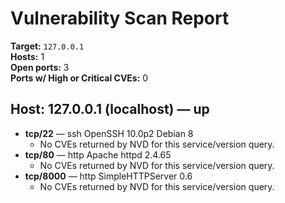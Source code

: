# Vulnerability Scan Report

**Target:** `127.0.0.1`  
**Hosts:** 1  
**Open ports:** 3  
**Ports w/ High or Critical CVEs:** 0

## Host: 127.0.0.1 (localhost) — up
- **tcp/22** — ssh OpenSSH 10.0p2 Debian 8
  - No CVEs returned by NVD for this service/version query.
- **tcp/80** — http Apache httpd 2.4.65
  - No CVEs returned by NVD for this service/version query.
- **tcp/8000** — http SimpleHTTPServer 0.6
  - No CVEs returned by NVD for this service/version query.
